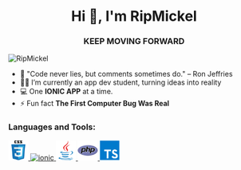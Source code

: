 <h1 align="center">Hi 👋, I'm RipMickel</h1>
<h3 align="center">KEEP MOVING FORWARD</h3>

<p align="left"> <img src="https://komarev.com/ghpvc/?username=RipMickel&label=Profile%20views&color=0e75b6&base=500&style=flat" alt="RipMickel" /> </p>


- 🌱 "Code never lies, but comments sometimes do." – Ron Jeffries
- 👨‍🎓 I’m currently an app dev student, turning ideas into reality
- 💻 One **IONIC APP** at a time.
- ⚡ Fun fact **The First Computer Bug Was Real**



<h3 align="left">Languages and Tools:</h3>
<p align="left"> <a href="https://www.w3schools.com/css/" target="_blank" rel="noreferrer"> <img src="https://raw.githubusercontent.com/devicons/devicon/master/icons/css3/css3-original-wordmark.svg" alt="css3" width="40" height="40"/> </a> <a href="https://ionicframework.com" target="_blank" rel="noreferrer"> <img src="https://upload.wikimedia.org/wikipedia/commons/d/d1/Ionic_Logo.svg" alt="ionic" width="40" height="40"/> </a> <a href="https://www.java.com" target="_blank" rel="noreferrer"> <img src="https://raw.githubusercontent.com/devicons/devicon/master/icons/java/java-original.svg" alt="java" width="40" height="40"/> </a> <a href="https://www.php.net" target="_blank" rel="noreferrer"> <img src="https://raw.githubusercontent.com/devicons/devicon/master/icons/php/php-original.svg" alt="php" width="40" height="40"/> </a> <a href="https://www.typescriptlang.org/" target="_blank" rel="noreferrer"> <img src="https://raw.githubusercontent.com/devicons/devicon/master/icons/typescript/typescript-original.svg" alt="typescript" width="40" height="40"/> </a> </p>

